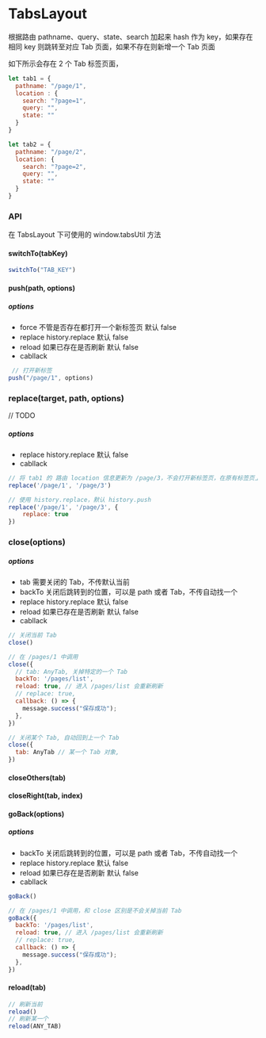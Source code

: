 # TabsLayout

根据路由 pathname、query、state、search 加起来 hash 作为 key，如果存在相同 key 则跳转至对应 Tab 页面，如果不存在则新增一个 Tab 页面

如下所示会存在 2 个 Tab 标签页面，

```javascript
let tab1 = {
  pathname: "/page/1",
  location : {
    search: "?page=1",
    query: "",
    state: ""
  }
}

let tab2 = {
  pathname: "/page/2",
  location: {
    search: "?page=2",
    query: "",
    state: ""
  }
}
```

### API

在 TabsLayout 下可使用的 window.tabsUtil 方法

#### switchTo(tabKey)

```javascript
switchTo("TAB_KEY")
```

#### push(path, options)

##### options

- force 不管是否存在都打开一个新标签页 默认 false
- replace history.replace 默认 false
- reload 如果已存在是否刷新 默认 false
- cabllack

```javascript
 // 打开新标签
push("/page/1", options)
```

### replace(target,  path, options)

// TODO

##### options

- replace history.replace 默认 false
- cabllack

```javascript
// 将 tab1 的 路由 location 信息更新为 /page/3，不会打开新标签页，在原有标签页上刷新
replace('/page/1', '/page/3')

// 使用 history.replace，默认 history.push
replace('/page/1', '/page/3', {
	replace: true
})
```

### close(options)

##### options

- tab 需要关闭的 Tab，不传默认当前
- backTo 关闭后跳转到的位置，可以是 path 或者 Tab，不传自动找一个
- replace history.replace 默认 false
- reload 如果已存在是否刷新 默认 false
- cabllack

```javascript
// 关闭当前 Tab
close()
```

```javascript
// 在 /pages/1 中调用
close({
  // tab: AnyTab, 关掉特定的一个 Tab
  backTo: '/pages/list',
  reload: true, // 进入 /pages/list 会重新刷新
  // replace: true,
  callback: () => {
    message.success("保存成功");
  },
})
```

```javascript
// 关闭某个 Tab, 自动回到上一个 Tab
close({
  tab: AnyTab // 某一个 Tab 对象,
})
```

#### closeOthers(tab)

#### closeRight(tab, index)

#### goBack(options)

##### options

- backTo 关闭后跳转到的位置，可以是 path 或者 Tab，不传自动找一个
- replace history.replace 默认 false
- reload 如果已存在是否刷新 默认 false
- cabllack

```javascript
goBack()
```

```javascript
// 在 /pages/1 中调用，和 close 区别是不会关掉当前 Tab
goBack({
  backTo: '/pages/list',
  reload: true, // 进入 /pages/list 会重新刷新
  // replace: true,
  callback: () => {
    message.success("保存成功");
  },
})
```

#### reload(tab)

```javascript
// 刷新当前
reload()
// 刷新某一个
reload(ANY_TAB)
```

